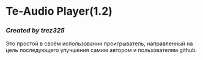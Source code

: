 # Te-Audio Player(1.2)
### *Created by trez325*
Это простой в своём использовании проигрыватель, направленный на цель последующего улучшения
самим автором и пользователям github.